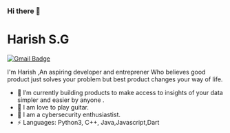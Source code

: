 ### Hi there 👋


# Harish S.G
[![Gmail Badge](https://img.shields.io/badge/-harishsg99@gmail.com-c14438?style=flat-square&logo=Gmail&logoColor=white&link=mailto:harishsg99@gmail.com)](mailto:harishsg99@gmail.com)

I'm Harish ,An aspiring developer and entreprener Who believes good product just solves your problem but best product changes your way of life.

- 🔭 I’m currently building products to make access to insights of your data simpler and easier by anyone .
- 🌱 I am love to play guitar.
- 🌱 I am a cybersecurity enthusiastist.
- ⚡ Languages: Python3, C++, Java,Javascript,Dart 
